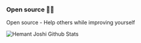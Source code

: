### Open source 👨‍💻

Open source - Help others while improving yourself

<!--
**calcyu/calcyu** is a ✨ _special_ ✨ repository because its `README.md` (this file) appears on your GitHub profile.

Here are some ideas to get you started:

- 🔭 I’m currently working on ...
- 🌱 I’m currently learning ...
- 👯 I’m looking to collaborate on ...
- 🤔 I’m looking for help with ...
- 💬 Ask me about ...
- 📫 How to reach me: ...
- 😄 Pronouns: ...
- ⚡ Fun fact: ...
-->


![Hemant Joshi Github Stats](https://github-readme-stats.vercel.app/api?username=calcyu&show_icons=true&title_color=fff&icon_color=79ff97&text_color=9f9f9f&bg_color=151515&hide=["contribs"])
